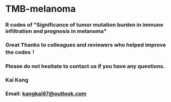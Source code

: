 # TMB-melanoma
### R codes of "Significance of tumor mutation burden in immune infiltration and prognosis in melanoma"
### Great Thanks to colleagues and reviewers who helped improve the codes！
### Please do not hesitate to contact us if you have any questions.

### Kai Kang
### Email: kangkai97@outlook.com
